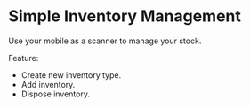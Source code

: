 # Simple Inventory Management

Use your mobile as a scanner to manage your stock.

Feature:

- Create new inventory type.
- Add inventory.
- Dispose inventory.
